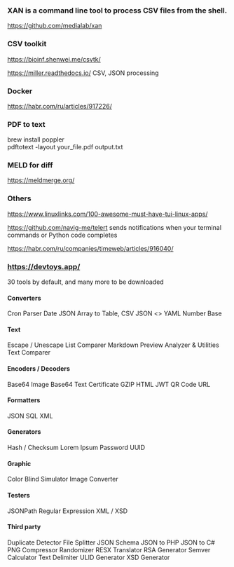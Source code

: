 ### XAN is a command line tool to process CSV files   from the shell.
https://github.com/medialab/xan

### CSV toolkit
https://bioinf.shenwei.me/csvtk/

https://miller.readthedocs.io/  CSV, JSON processing

### Docker

<https://habr.com/ru/articles/917226/>

### PDF to text
brew install poppler  
pdftotext -layout your_file.pdf output.txt

### MELD for diff
<https://meldmerge.org/>

### Others
<https://www.linuxlinks.com/100-awesome-must-have-tui-linux-apps/>

https://github.com/navig-me/telert sends notifications when your terminal commands or Python code completes

<https://habr.com/ru/companies/timeweb/articles/916040/>

### https://devtoys.app/

30 tools by default, and many more to be downloaded
#### Converters
 Cron Parser
 Date
 JSON Array to Table, CSV
 JSON <> YAML
 Number Base
#### Text
 Escape / Unescape
 List Comparer
 Markdown Preview
 Analyzer & Utilities
 Text Comparer
#### Encoders / Decoders
 Base64 Image
 Base64 Text
 Certificate
 GZIP
 HTML
 JWT
 QR Code
 URL
#### Formatters
 JSON
 SQL
 XML
#### Generators
 Hash / Checksum
 Lorem Ipsum
 Password
 UUID
#### Graphic
 Color Blind Simulator
 Image Converter
#### Testers
 JSONPath
 Regular Expression
 XML / XSD
#### Third party
 Duplicate Detector
 File Splitter
 JSON Schema
 JSON to PHP
 JSON to C#
 PNG Compressor
 Randomizer
 RESX Translator
 RSA Generator
 Semver Calculator
 Text Delimiter
 ULID Generator
 XSD Generator
 
